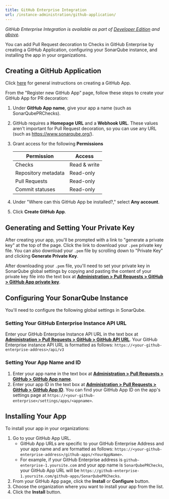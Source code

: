 ```yaml
---
title: GitHub Enterprise Integration
url: /instance-administration/github-application/
---
```

_GitHub Enterprise Integration is available as part of [Developer Edition](https://redirect.sonarsource.com/editions/developer.html) and [above](https://www.sonarsource.com/plans-and-pricing/)._

You can add Pull Request decoration to Checks in GitHub Enterprise by creating a GitHub Application, configuring your SonarQube instance, and installing the app in your organizations.

## Creating a GitHub Application

Click [here](https://developer.github.com/apps/building-github-apps/creating-a-github-app/) for general instructions on creating a GitHub App.

From the "Register new GitHub App" page, follow these steps to create your GitHub App for PR decoration:

1. Under **GitHub App name**, give your app a name (such as SonarQubePRChecks).
2. GitHub requires a **Homepage URL** and a **Webhook URL**. These values aren't important for Pull Request decoration, so you can use any URL (such as https://www.sonarqube.org/).
3. Grant access for the following **Permissions**

	| Permission          | Access       |
	|---------------------|--------------|
	| Checks              | Read & write |
	| Repository metadata | Read-only    |
	| Pull Requests       | Read-only    |
	| Commit statuses     | Read-only    |

4. Under "Where can this GitHub App be installed?," select **Any account**.
5. Click **Create GitHub App**.

## Generating and Setting Your Private Key

After creating your app, you'll be prompted with a link to "generate a private key" at the top of the page. Click the link to download your `.pem` private key file. You can also download your `.pem` file by scrolling down to "Private Key" and clicking **Generate Private Key**.

After downloading your `.pem` file, you'll need to set your private key in SonarQube global settings by copying and pasting the content of your private key file into the text box at [**Administration > Pull Requests > GitHub > GitHub App private key**](/#sonarqube-admin#/admin/settings?category=pull_request/).

## Configuring Your SonarQube Instance

You'll need to configure the following global settings in SonarQube.

### Setting Your GitHub Enterprise Instance API URL

Enter your GitHub Enterprise Instance API URL in the text box at [**Administration > Pull Requests > GitHub > GitHub API URL**](/#sonarqube-admin#/admin/settings?category=pull_request/).
Your GitHub Enterprise instance API URL is formatted as follows: `https://<your-github-enterprise-address>/api/v3`

### Setting Your App Name and ID
 
1. Enter your app name in the text box at [**Administration > Pull Requests > GitHub > GitHub App name**](/#sonarqube-admin#/admin/settings?category=pull_request/).
2. Enter your app ID in the text box at [**Administration > Pull Requests > GitHub > GitHub App ID**](/#sonarqube-admin#/admin/settings?category=pull_request/). You can find your GitHub App ID on the app's settings page at `https://<your-github-enterprise>/settings/apps/<appname>`.

## Installing Your App

To install your app in your organizations:

1. Go to your GitHub App URL.
	* GitHub App URLs are specific to your GitHub Enterprise Address and your app name and are formatted as follows: `https://<your-github-enterprise-address>/github-apps/<YourAppName>`.
	* For example, if your GitHub Enterprise address is `github-enterprise-1.yoursite.com` and your app name is `SonarQubePRChecks`, your GitHub App URL will be `https://github-enterprise-1.yoursite.com/github-apps/SonarQubePRChecks`.
2. From your GitHub App page, click the **Install** or **Configure** button.
3. Choose the organization where you want to install your app from the list.
4. Click the **Install** button.
